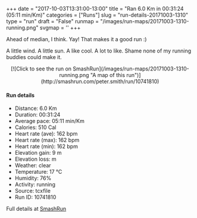 +++
date = "2017-10-03T13:31:00-13:00"
title = "Ran 6.0 Km in 00:31:24 (05:11 min/Km)"
categories = ["Runs"]
slug = "run-details-20171003-1310"
type = "run"
draft = "False"
runmap = "/images/run-maps/20171003-1310-running.png"
svgmap = '<polyline points="1 57, 0 59, 0 60, 0 61, 1 63, 1 64, 2 64, 2 64, 3 63, 4 62, 5 62, 6 60, 10 56, 10 56, 12 55, 18 49, 18 48, 20 47, 22 46, 25 45, 26 44, 26 43, 29 42, 34 42, 36 43, 36 43, 38 44, 39 45, 42 45, 43 45, 43 44, 47 41, 47 41, 48 38, 49 37, 55 37, 74 38, 78 39, 82 41, 94 51, 97 53, 100 55, 100 54, 97 53, 94 51, 83 41, 81 40, 78 39, 73 38, 68 38, 57 37, 49 37, 48 38, 47 41, 43 45, 41 46, 40 45, 34 42, 29 42, 27 43, 23 46, 19 50, 18 50, 16 51, 13 54, 8 59, 6 61">'
+++

Ahead of median, I think. Yay! That makes it a good run :)

A little wind. A little sun. A like cool. A lot to like. Shame none of my running buddies could make it. 

<!--more-->

<center>
[![Click to see the run on SmashRun](/images/run-maps/20171003-1310-running.png "A map of this run")](http://smashrun.com/peter.smith/run/10741810)
</center>

#### Run details

* Distance: 6.0 Km
* Duration: 00:31:24
* Average pace: 05:11 min/Km
* Calories: 510 Cal
* Heart rate (ave): 162 bpm
* Heart rate (max): 162 bpm
* Heart rate (min): 162 bpm
* Elevation gain: 9 m
* Elevation loss:  m
* Weather: clear
* Temperature: 17 &deg;C
* Humidity: 76%
* Activity: running
* Source: tcxfile
* Run ID: 10741810

Full details at [SmashRun](http://smashrun.com/peter.smith/run/10741810)